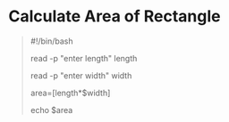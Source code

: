 # Calculate Area of Rectangle

>#!/bin/bash
>
>read -p "enter length" length
>
>read -p "enter width" width
>
>area=$[$length*$width]
>
 >echo $area   



